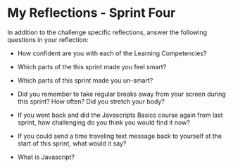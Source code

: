 # My Reflections - Sprint Four 

In addition to the challenge specific reflections, answer the following questions in your reflection:


- How confident are you with each of the Learning Competencies?



- Which parts of the this sprint made you feel smart?



- Which parts of this sprint made you un-smart?



- Did you remember to take regular breaks away from your screen during this sprint? How often? Did you stretch your body?



- If you went back and did the Javascripts Basics course again from last sprint, how challenging do you think you would find it now?



- If you could send a time traveling text message back to yourself at the start of this sprint, what would it say? 



- What is Javascript?


